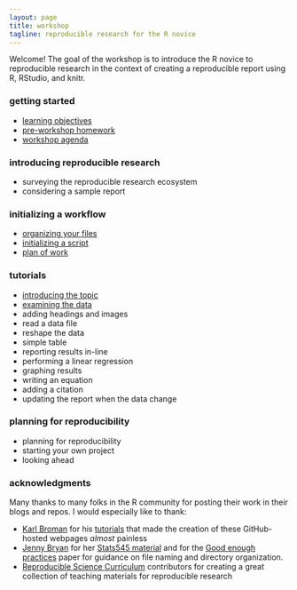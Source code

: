 ```yaml
---
layout: page
title: workshop
tagline: reproducible research for the R novice
---
```


Welcome! The goal of the workshop is to introduce the R novice to reproducible research in the context of creating a reproducible report using R, RStudio, and knitr.  


### getting started

- [learning objectives](pages/001_learning-objectives.html)
- [pre-workshop homework](pages/002_pre-workshop-hw.html) 
- [workshop agenda](pages/003_workshop-agenda.html) 


### introducing reproducible research 

- surveying the reproducible research ecosystem 
- considering a sample report 


### initializing a workflow 

- [organizing your files](pages/004_organize-files.html)
- [initializing a script](pages/005_initialize-script.html)
- [plan of work](pages/006_plan-of-work.html)



### tutorials 

- [introducing the topic](pages/007_introducing-the-topic.html) 
- [examining the data](pages/010_examining-the-data.html)
- adding headings and images 
- read a data file 
- reshape the data 
- simple table 
- reporting results in-line 
- performing a linear regression 
- graphing results 
- writing an equation 
- adding a citation 
- updating the report when the data change 



### planning for reproducibility 

- planning for reproducibility 
- starting your own project 
- looking ahead 



### acknowledgments 

Many thanks to many folks in the R community for posting their work in their blogs and repos. I would especially like to thank: 

- [Karl Broman](http://kbroman.org) for his  [tutorials](http://kbroman.org/pages/tutorials.html) that made the creation of these GitHub-hosted webpages *almost* painless 
- [Jenny Bryan](https://github.com/jennybc) for her [Stats545 material](http://stat545.com/) and for the
[Good enough practices](https://swcarpentry.github.io/good-enough-practices-in-scientific-computing/) paper for guidance on file naming and directory organization. 
- [Reproducible Science  Curriculum](https://github.com/Reproducible-Science-Curriculum) contributors for creating a great collection of teaching materials for reproducible research  
